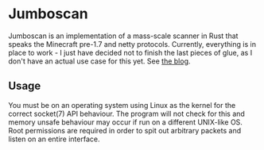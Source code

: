 # Jumboscan

Jumboscan is an implementation of a mass-scale scanner in Rust that speaks the Minecraft pre-1.7 and netty protocols. Currently, everything is in place to work - I just have decided not to finish the last pieces of glue, as I don't have an actual use case for this yet. See [the blog](https://dev380.github.io/blog/scanner-minecraft/).

## Usage

You must be on an operating system using Linux as the kernel for the correct socket(7) API behaviour. The program will not check for this and memory unsafe behaviour may occur if run on a different UNIX-like OS. Root permissions are required in order to spit out arbitrary packets and listen on an entire interface.
